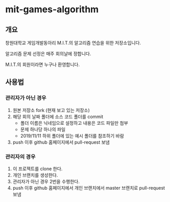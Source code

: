# mit-games-algorithm

## 개요

창원대학교 게임개발동아리 M.I.T.의 알고리즘 연습을 위한 저장소입니다.

알고리즘 문제 선정은 매주 회의날에 정합니다.

M.I.T.의 회원이라면 누구나 환영합니다.

## 사용법

### 관리자가 아닌 경우
1. 원본 저장소 fork (현재 보고 있는 저장소)
2. 해당 회의 날짜 폴더에 소스 코드 폴더를 commit
    * 폴더 이름은 닉네임으로 설정하고 내용은 코드 파일만 첨부
    * 문제 하나당 하나의 파일
    * 2019/11/11 하위 폴더에 있는 예시 폴더를 참조하기 바람
3. push 이후 github 홈페이지에서 pull-request 보냄

### 관리자의 경우
1. 이 프로젝트를 clone 한다.
2. 개인 브랜치를 생성한다.
3. 관리자가 아닌 경우 2번을 수행한다.
4. push 이후 github 홈페이지에서 개인 브랜치에서 master 브랜치로 pull-request 보냄
